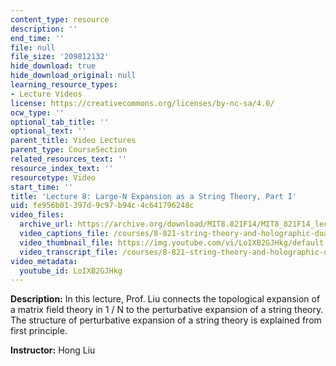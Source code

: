 ```yaml
---
content_type: resource
description: ''
end_time: ''
file: null
file_size: '209812132'
hide_download: true
hide_download_original: null
learning_resource_types:
- Lecture Videos
license: https://creativecommons.org/licenses/by-nc-sa/4.0/
ocw_type: ''
optional_tab_title: ''
optional_text: ''
parent_title: Video Lectures
parent_type: CourseSection
related_resources_text: ''
resource_index_text: ''
resourcetype: Video
start_time: ''
title: 'Lecture 8: Large-N Expansion as a String Theory, Part I'
uid: fe956b01-397d-9c97-b94c-4c641796248c
video_files:
  archive_url: https://archive.org/download/MIT8.821F14/MIT8_821F14_lec08_300k.mp4
  video_captions_file: /courses/8-821-string-theory-and-holographic-duality-fall-2014/ca72288044ef5a5bb19884beb454a7b4_LoIXB2GJHkg.vtt
  video_thumbnail_file: https://img.youtube.com/vi/LoIXB2GJHkg/default.jpg
  video_transcript_file: /courses/8-821-string-theory-and-holographic-duality-fall-2014/9a0eed1e007cb3222c55d0525da497b5_LoIXB2GJHkg.pdf
video_metadata:
  youtube_id: LoIXB2GJHkg
---
```


**Description:** In this lecture, Prof. Liu connects the topological expansion of a matrix field theory in 1 / N to the perturbative expansion of a string theory. The structure of perturbative expansion of a string theory is explained from first principle.

**Instructor:** Hong Liu


